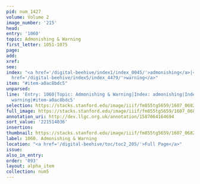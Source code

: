 ```yaml
---
pid: num_1427
volume: Volume 2
image_number: '215'
head:
entry: '1060'
topic: Admonishing & Warning
first_letter: 1051-1075
page:
add:
xref:
see:
index: "<a href='/digital-beehive/index1/index_0045/'>admonishing</a>|<a href='/digital-beehive/index2/index_1346/'>exhortation</a>|<a
  href='/digital-beehive/index5/index_4479/'>warning</a>"
item: "#item-a0ac8bdc5"
unparsed:
line: 'Entry: 1060|Topic: Admonishing & Warning|Index: admonishing|Index: exhortation|Index:
  warning|#item-a0ac8bdc5'
selection: https://stacks.stanford.edu/image/iiif/fm855tg5659/1607_0682/455,4036,2836,903/full/0/default.jpg
full_image: https://stacks.stanford.edu/image/iiif/fm855tg5659/1607_0682/full/full/0/default.jpg
annotation_uri: http://dev.llgc.org.uk/annotation/1587064164694
sort_value: '221514036'
insertion:
thumbnail: https://stacks.stanford.edu/image/iiif/fm855tg5659/1607_0682/455,4036,600,180/250,/0/default.jpg
label: 1060. Admonishing & Warning
location: "<a href='/digital-beehive/toc/toc2_205/'>Full Page</a>"
issue:
also_in_entry:
order: '093'
layout: alpha_item
collection: num5
---
```

